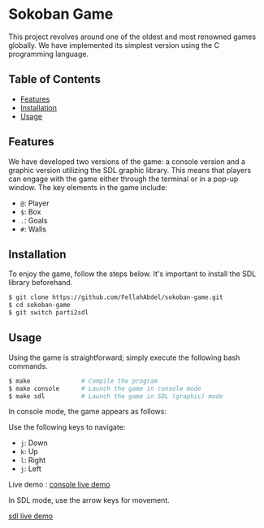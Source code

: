 # Sokoban Game

This project revolves around one of the oldest and most renowned games globally. We have implemented its simplest version using the C programming language.

## Table of Contents

- [Features](#features)
- [Installation](#installation)
- [Usage](#usage)

## Features

We have developed two versions of the game: a console version and a graphic version utilizing the SDL graphic library. This means that players can engage with the game either through the terminal or in a pop-up window. The key elements in the game include:

- `@`: Player
- `$`: Box
- `.`: Goals
- `#`: Walls

## Installation

To enjoy the game, follow the steps below. It's important to install the SDL library beforehand.

```bash
$ git clone https://github.com/FellahAbdel/sokoban-game.git
$ cd sokoban-game
$ git switch parti2sdl
```

## Usage

Using the game is straightforward; simply execute the following bash commands.

```bash
$ make              # Compile the program
$ make console      # Launch the game in console mode
$ make sdl          # Launch the game in SDL (graphic) mode
```

In console mode, the game appears as follows:

Use the following keys to navigate:

- `j`: Down
- `k`: Up
- `l`: Right
- `j`: Left

Live demo :
[console live demo](./console-demo.webm)

In SDL mode, use the arrow keys for movement.

[sdl live demo](./sdl-demo.webm)
